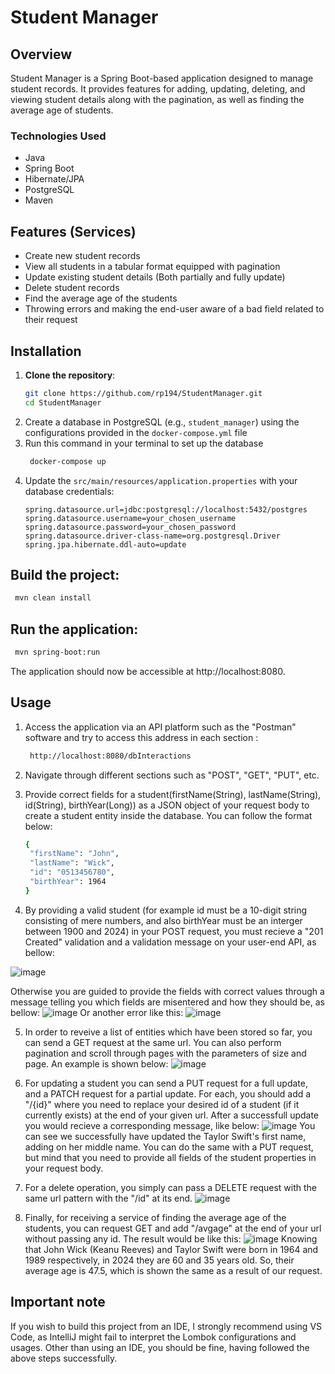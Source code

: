 # Student Manager

## Overview

Student Manager is a Spring Boot-based application designed to manage student records. It provides features for adding, updating, deleting, and viewing student details along with the pagination, as well as finding the average age of students.

### Technologies Used
- Java
- Spring Boot
- Hibernate/JPA
- PostgreSQL
- Maven

## Features (Services)

- Create new student records
- View all students in a tabular format equipped with pagination
- Update existing student details (Both partially and fully update)
- Delete student records
- Find the average age of the students
- Throwing errors and making the end-user aware of a bad field related to their request

## Installation

1. **Clone the repository**:
   ```bash
   git clone https://github.com/rp194/StudentManager.git
   cd StudentManager
   ```
2. Create a database in PostgreSQL (e.g., `student_manager`) using the configurations provided in the `docker-compose.yml` file
3. Run this command in your terminal to set up the database
   ```bash
    docker-compose up
5. Update the `src/main/resources/application.properties` with your database credentials:
   ```properties
   spring.datasource.url=jdbc:postgresql://localhost:5432/postgres
   spring.datasource.username=your_chosen_username
   spring.datasource.password=your_chosen_password
   spring.datasource.driver-class-name=org.postgresql.Driver
   spring.jpa.hibernate.ddl-auto=update
   ```
## Build the project:
```bash
 mvn clean install
```
## Run the application:
```bash
 mvn spring-boot:run
```
The application should now be accessible at http://localhost:8080.
## Usage
1. Access the application via an API platform such as the "Postman" software and try to access this address in each section :
   ```bash
    http://localhost:8080/dbInteractions
   ```
2. Navigate through different sections such as "POST", "GET", "PUT", etc.
3. Provide correct fields for a student(firstName(String), lastName(String), id(String), birthYear(Long)) as a JSON object of your request body to create a student entity inside the database. You can follow the format below:
   ```bash
   {
    "firstName": "John",
    "lastName": "Wick",
    "id": "0513456780",
    "birthYear": 1964
   }
    ```

4. By providing a valid student (for example id must be a 10-digit string consisting of mere numbers, and also birthYear must be an interger between 1900 and 2024) in your POST request, you must recieve a "201 Created" validation and a validation message on your user-end API, as bellow:

![image](https://github.com/user-attachments/assets/a445e1fa-c22c-44e4-8722-857be5867c16)

Otherwise you are guided to provide the fields with correct values through a message telling you which fields are misentered and how they should be, as bellow:
![image](https://github.com/user-attachments/assets/6648ce65-2873-4f9d-8c9e-d08543b80dac)
Or another error like this:
![image](https://github.com/user-attachments/assets/37a6dbee-e46a-4b7f-a229-38c7483adf6e)


5. In order to reveive a list of entities which have been stored so far, you can send a GET request at the same url. You can also perform pagination and scroll through pages with the parameters of size and page. An example is shown below:
![image](https://github.com/user-attachments/assets/540cb4ea-9a57-4ee2-9037-f1a6d5098295)
 
6. For updating a student you can send a PUT request for a full update, and a PATCH request for a partial update. For each, you should add a "/{id}" where you need to replace your desired id of a student (if it currently exists) at the end of your given url. After a successfull update you would recieve a corresponding message, like below:
    ![image](https://github.com/user-attachments/assets/0faba105-0804-480d-88c6-f577ad0f1fa7)
   You can see we successfully have updated the Taylor Swift's first name, adding on her middle name.
   You can do the same with a PUT request, but mind that you need to provide all fields of the student properties in your request body.
7.  For a delete operation, you simply can pass a DELETE request with the same url pattern with the "/id" at its end.
    ![image](https://github.com/user-attachments/assets/f2f880a9-8646-4e1b-ae2e-886fc74f1dfe)
8. Finally, for receiving a service of finding the average age of the students, you can request GET and add "/avgage" at the end of your url without passing any id. The result would be like this:
    ![image](https://github.com/user-attachments/assets/e23fc7b3-80a5-408c-a5c0-12c8213d2852)
    Knowing that John Wick (Keanu Reeves) and Taylor Swift were born in 1964 and 1989 respectively, in 2024 they are 60 and 35 years old. So, their average age is 47.5, which is shown the same as a result of our request.

## Important note
If you wish to build this project from an IDE, I strongly recommend using VS Code, as IntelliJ might fail to interpret the Lombok configurations and usages. Other than using an IDE, you should be fine, having followed the above steps successfully.
